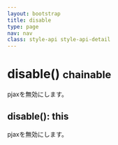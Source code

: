```yaml
---
layout: bootstrap
title: disable
type: page
nav: nav
class: style-api style-api-detail
---
```


# disable() <small><span class="label label-info">chainable</span></small>
pjaxを無効にします。

## disable(): this
pjaxを無効にします。

